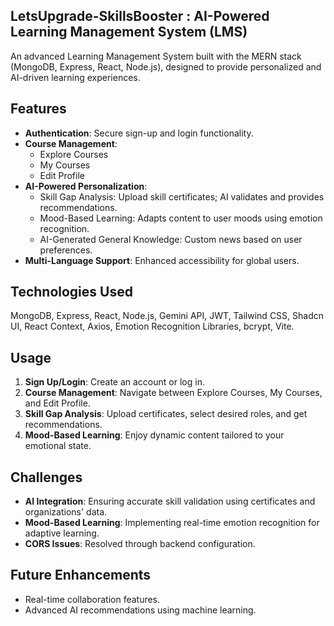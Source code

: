 
## LetsUpgrade-SkillsBooster : AI-Powered Learning Management System (LMS)

An advanced Learning Management System built with the MERN stack (MongoDB, Express, React, Node.js), designed to provide personalized and AI-driven learning experiences.

## Features

- **Authentication**: Secure sign-up and login functionality.
- **Course Management**: 
  - Explore Courses
  - My Courses
  - Edit Profile
- **AI-Powered Personalization**:
  - Skill Gap Analysis: Upload skill certificates; AI validates and provides recommendations.
  - Mood-Based Learning: Adapts content to user moods using emotion recognition.
  - AI-Generated General Knowledge: Custom news based on user preferences.
- **Multi-Language Support**: Enhanced accessibility for global users.

## Technologies Used

MongoDB, Express, React, Node.js, Gemini API, JWT, Tailwind CSS, Shadcn UI, React Context, Axios, Emotion Recognition Libraries, bcrypt, Vite.

## Usage

1. **Sign Up/Login**: Create an account or log in.
2. **Course Management**: Navigate between Explore Courses, My Courses, and Edit Profile.
3. **Skill Gap Analysis**: Upload certificates, select desired roles, and get recommendations.
4. **Mood-Based Learning**: Enjoy dynamic content tailored to your emotional state.

## Challenges

- **AI Integration**: Ensuring accurate skill validation using certificates and organizations' data.
- **Mood-Based Learning**: Implementing real-time emotion recognition for adaptive learning.
- **CORS Issues**: Resolved through backend configuration.

## Future Enhancements

- Real-time collaboration features.
- Advanced AI recommendations using machine learning.
